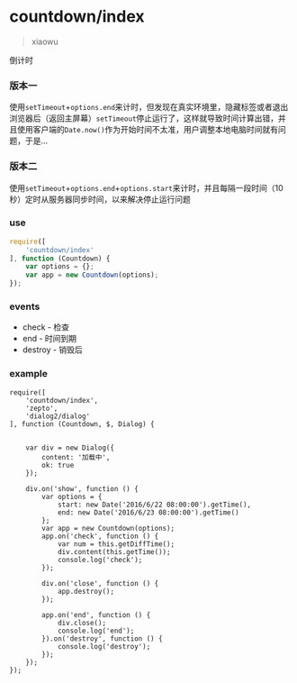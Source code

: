 # countdown/index

> xiaowu

倒计时

### 版本一

使用`setTimeout`+`options.end`来计时，但发现在真实环境里，隐藏标签或者退出浏览器后（返回主屏幕）`setTimeout`停止运行了，这样就导致时间计算出错，并且使用客户端的`Date.now()`作为开始时间不太准，用户调整本地电脑时间就有问题，于是...

### 版本二

使用`setTimeout`+`options.end`+`options.start`来计时，并且每隔一段时间（10秒）定时从服务器同步时间，以来解决停止运行问题

### use

```js
require([
    'countdown/index'
], function (Countdown) {
    var options = {};
    var app = new Countdown(options);
});
```

### events

* check - 检查
* end - 时间到期
* destroy - 销毁后

### example

```runjs
require([
    'countdown/index',
    'zepto',
    'dialog2/dialog'
], function (Countdown, $, Dialog) {
    

    var div = new Dialog({
        content: '加载中',
        ok: true
    });

    div.on('show', function () {
        var options = {
            start: new Date('2016/6/22 08:00:00').getTime(),
            end: new Date('2016/6/23 08:00:00').getTime()
        };
        var app = new Countdown(options);
        app.on('check', function () {
            var num = this.getDiffTime();
            div.content(this.getTime());
            console.log('check');
        });

        div.on('close', function () {
            app.destroy();
        });

        app.on('end', function () {
            div.close();
            console.log('end');
        }).on('destroy', function () {
            console.log('destroy');
        });
    });
});
```